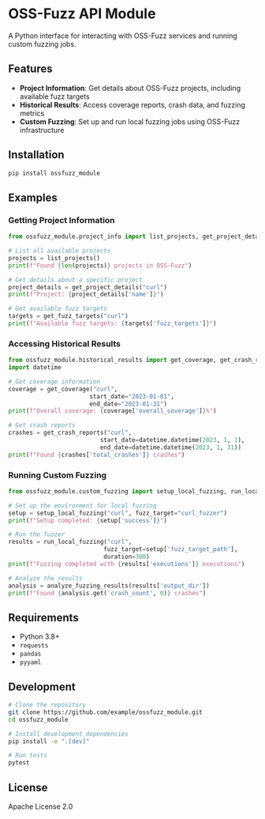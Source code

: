# OSS-Fuzz API Module

A Python interface for interacting with OSS-Fuzz services and running custom fuzzing jobs.

## Features

- **Project Information**: Get details about OSS-Fuzz projects, including available fuzz targets
- **Historical Results**: Access coverage reports, crash data, and fuzzing metrics
- **Custom Fuzzing**: Set up and run local fuzzing jobs using OSS-Fuzz infrastructure

## Installation

```bash
pip install ossfuzz_module
```

## Examples

### Getting Project Information

```python
from ossfuzz_module.project_info import list_projects, get_project_details, get_fuzz_targets

# List all available projects
projects = list_projects()
print(f"Found {len(projects)} projects in OSS-Fuzz")

# Get details about a specific project
project_details = get_project_details("curl")
print(f"Project: {project_details['name']}")

# Get available fuzz targets
targets = get_fuzz_targets("curl")
print(f"Available fuzz targets: {targets['fuzz_targets']}")
```

### Accessing Historical Results

```python
from ossfuzz_module.historical_results import get_coverage, get_crash_reports
import datetime

# Get coverage information
coverage = get_coverage("curl", 
                       start_date="2023-01-01", 
                       end_date="2023-01-31")
print(f"Overall coverage: {coverage['overall_coverage']}%")

# Get crash reports
crashes = get_crash_reports("curl", 
                          start_date=datetime.datetime(2023, 1, 1),
                          end_date=datetime.datetime(2023, 1, 31))
print(f"Found {crashes['total_crashes']} crashes")
```

### Running Custom Fuzzing

```python
from ossfuzz_module.custom_fuzzing import setup_local_fuzzing, run_local_fuzzing, analyze_fuzzing_results

# Set up the environment for local fuzzing
setup = setup_local_fuzzing("curl", fuzz_target="curl_fuzzer")
print(f"Setup completed: {setup['success']}")

# Run the fuzzer
results = run_local_fuzzing("curl", 
                           fuzz_target=setup['fuzz_target_path'], 
                           duration=300)
print(f"Fuzzing completed with {results['executions']} executions")

# Analyze the results
analysis = analyze_fuzzing_results(results['output_dir'])
print(f"Found {analysis.get('crash_count', 0)} crashes")
```

## Requirements

- Python 3.8+
- `requests`
- `pandas`
- `pyyaml`

## Development

```bash
# Clone the repository
git clone https://github.com/example/ossfuzz_module.git
cd ossfuzz_module

# Install development dependencies
pip install -e ".[dev]"

# Run tests
pytest
```

## License

Apache License 2.0 